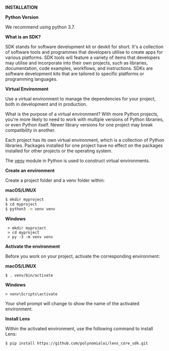 **INSTALLATION**

**Python Version**

We recommend using python 3.7.

**What is an SDK?**

SDK stands for software development kit or devkit for short. It's a collection of software tools and programmes that developers utilise to create apps for various platforms. SDK tools will feature a variety of items that developers may utilise and incorporate into their own projects, such as libraries, documentation, code examples, workflows, and instructions. SDKs are software development kits that are tailored to specific platforms or programming languages.

**Virtual Environment**

Use a virtual environment to manage the dependencies for your project, both in development and in production.

What is the purpose of a virtual environment? With more Python projects, you're more likely to need to work with multiple versions of Python libraries, or even Python itself. Newer library versions for one project may break compatibility in another.

Each project has its own virtual environment, which is a collection of Python libraries. Packages installed for one project have no effect on the packages installed for other projects or the operating system.

The [venv](https://docs.python.org/3/library/venv.html#module-venv) module in Python is used to construct virtual environments.

**Create an environment**

Create a project folder and a venv folder within:

**macOS/LINUX**

```bash
$ mkdir myproject
$ cd myproject
$ python3 -m venv venv
```
**Windows**

```
 > mkdir myproject
 > cd myproject
 > py -3 -m venv venv
```
**Activate the environment**

Before you work on your project, activate the corresponding environment:

**macOS/LINUX**

```
$ . venv/bin/activate
```
**Windows**
```
> venv\Scripts\activate
```

Your shell prompt will change to show the name of the activated environment.

**Install Lens**

Within the activated environment, use the following command to install Lens:

```bash
$ pip install https://github.com/polynomialai/lens_core_sdk.git
```